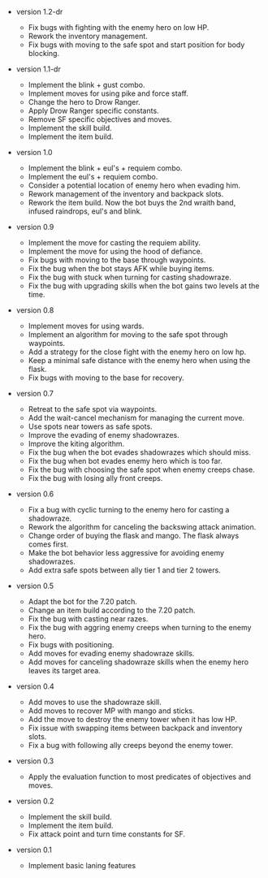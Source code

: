 * version 1.2-dr
  - Fix bugs with fighting with the enemy hero on low HP.
  - Rework the inventory management.
  - Fix bugs with moving to the safe spot and start position for body blocking.

* version 1.1-dr
  - Implement the blink + gust combo.
  - Implement moves for using pike and force staff.
  - Change the hero to Drow Ranger.
  - Apply Drow Ranger specific constants.
  - Remove SF specific objectives and moves.
  - Implement the skill build.
  - Implement the item build.

* version 1.0
  - Implement the blink + eul's + requiem combo.
  - Implement the eul's + requiem combo.
  - Consider a potential location of enemy hero when evading him.
  - Rework management of the inventory and backpack slots.
  - Rework the item build. Now the bot buys the 2nd wraith band, infused raindrops, eul's and blink.

* version 0.9
  - Implement the move for casting the requiem ability.
  - Implement the move for using the hood of defiance.
  - Fix bugs with moving to the base through waypoints.
  - Fix the bug when the bot stays AFK while buying items.
  - Fix the bug with stuck when turning for casting shadowraze.
  - Fix the bug with upgrading skills when the bot gains two levels at the time.

* version 0.8
  - Implement moves for using wards.
  - Implement an algorithm for moving to the safe spot through waypoints.
  - Add a strategy for the close fight with the enemy hero on low hp.
  - Keep a minimal safe distance with the enemy hero when using the flask.
  - Fix bugs with moving to the base for recovery.

* version 0.7
  - Retreat to the safe spot via waypoints.
  - Add the wait-cancel mechanism for managing the current move.
  - Use spots near towers as safe spots.
  - Improve the evading of enemy shadowrazes.
  - Improve the kiting algorithm.
  - Fix the bug when the bot evades shadowrazes which should miss.
  - Fix the bug when bot evades enemy hero which is too far.
  - Fix the bug with choosing the safe spot when enemy creeps chase.
  - Fix the bug with losing ally front creeps.

* version 0.6
  - Fix a bug with cyclic turning to the enemy hero for casting a shadowraze.
  - Rework the algorithm for canceling the backswing attack animation.
  - Change order of buying the flask and mango. The flask always comes first.
  - Make the bot behavior less aggressive for avoiding enemy shadowrazes.
  - Add extra safe spots between ally tier 1 and tier 2 towers.

* version 0.5
  - Adapt the bot for the 7.20 patch.
  - Change an item build according to the 7.20 patch.
  - Fix the bug with casting near razes.
  - Fix the bug with aggring enemy creeps when turning to the enemy hero.
  - Fix bugs with positioning.
  - Add moves for evading enemy shadowraze skills.
  - Add moves for canceling shadowraze skills when the enemy hero leaves its target area.

* version 0.4
  - Add moves to use the shadowraze skill.
  - Add moves to recover MP with mango and sticks.
  - Add the move to destroy the enemy tower when it has low HP.
  - Fix issue with swapping items between backpack and inventory slots.
  - Fix a bug with following ally creeps beyond the enemy tower.

* version 0.3
  - Apply the evaluation function to most predicates of objectives and moves.

* version 0.2
  - Implement the skill build.
  - Implement the item build.
  - Fix attack point and turn time constants for SF.

* version 0.1
  - Implement basic laning features
